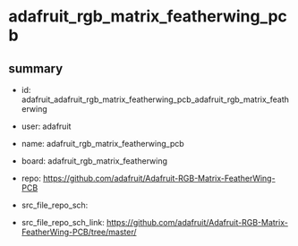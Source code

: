 # adafruit_rgb_matrix_featherwing_pcb
 
## summary 
* id: adafruit_adafruit_rgb_matrix_featherwing_pcb_adafruit_rgb_matrix_featherwing
* user: adafruit
* name: adafruit_rgb_matrix_featherwing_pcb
* board: adafruit_rgb_matrix_featherwing
* repo: https://github.com/adafruit/Adafruit-RGB-Matrix-FeatherWing-PCB



* src_file_repo_sch: 
* src_file_repo_sch_link: https://github.com/adafruit/Adafruit-RGB-Matrix-FeatherWing-PCB/tree/master/






